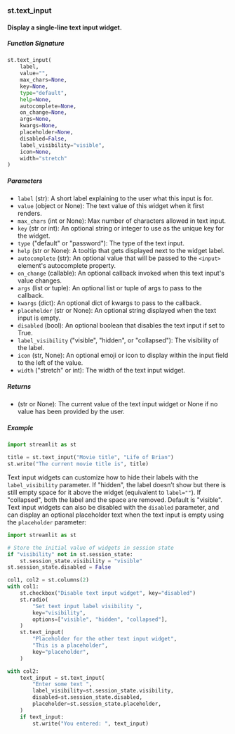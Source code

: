 ### st.text_input
#### Display a single-line text input widget.

##### Function Signature
```python
st.text_input(
    label, 
    value="", 
    max_chars=None, 
    key=None, 
    type="default", 
    help=None, 
    autocomplete=None, 
    on_change=None, 
    args=None, 
    kwargs=None, 
    placeholder=None, 
    disabled=False, 
    label_visibility="visible", 
    icon=None, 
    width="stretch"
)
```

##### Parameters
* `label` (str): A short label explaining to the user what this input is for.
* `value` (object or None): The text value of this widget when it first renders.
* `max_chars` (int or None): Max number of characters allowed in text input.
* `key` (str or int): An optional string or integer to use as the unique key for the widget.
* `type` ("default" or "password"): The type of the text input.
* `help` (str or None): A tooltip that gets displayed next to the widget label.
* `autocomplete` (str): An optional value that will be passed to the `<input>` element's autocomplete property.
* `on_change` (callable): An optional callback invoked when this text input's value changes.
* `args` (list or tuple): An optional list or tuple of args to pass to the callback.
* `kwargs` (dict): An optional dict of kwargs to pass to the callback.
* `placeholder` (str or None): An optional string displayed when the text input is empty.
* `disabled` (bool): An optional boolean that disables the text input if set to True.
* `label_visibility` ("visible", "hidden", or "collapsed"): The visibility of the label.
* `icon` (str, None): An optional emoji or icon to display within the input field to the left of the value.
* `width` ("stretch" or int): The width of the text input widget.

##### Returns
* (str or None): The current value of the text input widget or None if no value has been provided by the user.

##### Example
```python
import streamlit as st

title = st.text_input("Movie title", "Life of Brian")
st.write("The current movie title is", title)
```

Text input widgets can customize how to hide their labels with the `label_visibility` parameter. If "hidden", the label doesn’t show but there is still empty space for it above the widget (equivalent to `label=""`). If "collapsed", both the label and the space are removed. Default is "visible". Text input widgets can also be disabled with the `disabled` parameter, and can display an optional placeholder text when the text input is empty using the `placeholder` parameter:
```python
import streamlit as st

# Store the initial value of widgets in session state
if "visibility" not in st.session_state:
    st.session_state.visibility = "visible"
st.session_state.disabled = False

col1, col2 = st.columns(2)
with col1:
    st.checkbox("Disable text input widget", key="disabled")
    st.radio(
        "Set text input label visibility ",
        key="visibility",
        options=["visible", "hidden", "collapsed"],
    )
    st.text_input(
        "Placeholder for the other text input widget",
        "This is a placeholder",
        key="placeholder",
    )

with col2:
    text_input = st.text_input(
        "Enter some text ",
        label_visibility=st.session_state.visibility,
        disabled=st.session_state.disabled,
        placeholder=st.session_state.placeholder,
    )
    if text_input:
        st.write("You entered: ", text_input)
```